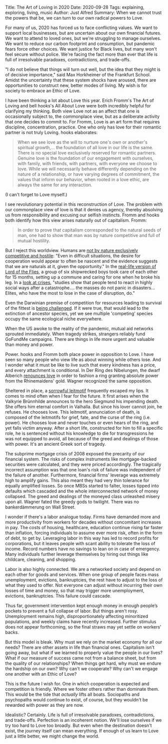 Title: The Art of Loving in 2020
Date: 2020-09-28
Tags: explaining, exploring, living, music
Author: Just Alfred
Summary: When we cannot trust the powers that be, we can turn to our own radical powers to Love.

For many of us, 2020 has forced us to face conflicting values.
We want to support local businesses, but are uncertain about our own financial futures.
We want to attend to loved ones, but we're struggling to manage ourselves.
We want to reduce our carbon footprint and consumption, but pandemic fears force other choices.
We want justice for Black lives, but many won't feel secure without police.
We're facing the fact more than ever that life is full of irresolvable paradoxes, contradictions, and trade-offs.

"I do not believe that things will turn out well, but the idea that they might is of decisive importance,"
said Max Horkheimer of the Frankfurt School.
Amidst the uncertainty that these system shocks have aroused,
there are opportunities to construct new, better modes of living.
My wish is for society to embrace an Ethic of Love.

I have been thinking a lot about Love this year.
Erich Fromm's The Art of Loving and bell hooks's All About Love
were both incredibly helpful for clarifying my thinking.
Both view Love not as an affect that one is occasionally subject to,
the commonplace view, but as a deliberate activity that one decides to commit to.
For Fromm, Love is an art form that requires discipline, concentration, practice.
One who only has love for their romantic partner is not truly Loving.
hooks elaborates:

> When we see love as the will to nurture one's own or another's spiritual growth,...
  the foundation of all love in our life is the same.
  There is no special love exclusively reserved for romantic partners.
  Genuine love is the foundation of our engagement with ourselves,
  with family, with friends, with partners, with everyone we choose to love.
  While we will necessarily behave differently depending on the nature of a relationship,
  or have varying degrees of commitment, the values that inform our behavior,
  when rooted in a love ethic, are always the same for any interaction.

(I can't forget to Love myself.)

I see revolutionary potential in this reconstruction of Love.
The problem with our commonplace view of love is that it denies us agency,
thereby absolving us from responsibility and excusing our selfish instincts.
Fromm and hooks both identify how this view arises naturally out of capitalism.
Fromm:
> In order to prove that capitalism corresponded to the natural seeds of man,
  one had to show that man was by nature competitive and full of mutual hostility.

But I reject this worldview.
Humans are [not by nature exclusively competitive and hostile](https://www.nature.com/articles/s41562-018-0389-1):
"Even in difficult situations, the desire for cooperation would appear to often be nascent
and the evidence suggests that we are naturals at it, given the opportunity."
In the [real-life version of Lord of the Flies](https://www.theguardian.com/books/2020/may/09/the-real-lord-of-the-flies-what-happened-when-six-boys-were-shipwrecked-for-15-months),
a group of six shipwrecked boys took care of each other for 15 months,
setting up a commune and caring for one when he broke his leg.
In a [look at crises](https://foreignpolicy.com/2020/09/16/trump-woodward-elite-panic-coronavirus-pandemic/),
"studies show that people tend to react in highly social ways after a catastrophe....
the masses do not panic in disasters...
Elites, who have the most to lose in the case of disruption, do."

Even the Darwinian premise of competition for resources leading to survival of the fittest is
[being challenged](https://www.sciencedaily.com/releases/2016/05/160512100708.htm).
If it were true, that would lead to the extinction of ancestor species,
yet we see multiple 'competing' species occupy the same ecological niche everywhere.

When the US awoke to the reality of the pandemic, mutual aid networks sprouted immediately.
When tragedy strikes, strangers reliably fund GoFundMe campaigns.
There are things in life more urgent and valuable than money and power.

Power.
hooks and Fromm both place power in opposition to Love.
I have seen so many people who view life as about winning while others lose.
And I wonder what it must be like to live such that every kindness has a price,
and every attachment is conditional.
In Der Ring des Nibelungen, the dwarf Alberich
[renounces love](https://en.wikipedia.org/wiki/Das_Rheingold#Scene_1)
in order to fashion a ring granting absolute power from the Rhinemaidens' gold.
Wagner recognized the same opposition.

Sheltered in place, a [sorrowful leitmotif](https://www.youtube.com/watch?v=LrDq0IZZGRU)
frequently escaped my lips.
It comes to mind often when I fear for the future.
It first arises when the Valkyrie Brünnhilde announces to the hero Siegmund his impending death.
She offers him eternal comfort in Valhalla.
But since his lover cannot join, he refuses.
He chooses love.
This leitmotif, annunciation of death, is composed of the leitmotifs
for grief, fate, and the curse of the ring (i.e. power).
He chooses love and never touches or even hears of the ring, and yet falls victim anyway.
After a short life, constructed for him to fill a specific role,
he is sentenced without his knowledge to die for transgressions he was not equipped to avoid,
all because of the greed and dealings of those with power.
It's an ancient Greek sort of tragedy.

The subprime mortgage crisis of 2008 exposed the precarity of our financial system.
The risks of complex instruments like mortgage-backed securities were calculated,
and they were priced accordingly.
The tragically incorrect assumption was that one loan's risk of failure
was independent of the failure of another.
Furthermore, financial firms' leverage was extremely high to amplify gains.
This also meant they had very thin tolerance for equally amplified losses.
So once MBSs started to falter, losses tipped into defaults
which cascaded and the whole interconnected network of money collapsed.
The greed and dealings of the moneyed class unleashed misery upon all.
Wagner fated the greedy gods to twilight.
There was no bankerdämmerung on Wall Street.

I wonder if there's a labor analogue today.
Firms have demanded more and more productivity from workers for decades
without concomitant increases in pay.
The costs of housing, healthcare, education continue rising far faster than inflation,
forcing individuals to assume ever more risk, often in the form of debt, to get by.
Leveraging labor in this way has led to record profits for corporations,
but it leaves people with scant ability to tolerate the loss of income.
Record numbers have no savings to lean on in case of emergency.
Many individuals further leverage themselves by hiring out things like childcare, cleaning, and shopping.

Labor is also highly connected.
We are a networked society and depend on each other for goods and services.
When one group of people faces mass unemployment, evictions, bankruptcies,
the rest have to adjust to the loss of what they used to offer.
Not everyone can adjust without incurring their own losses of time and money,
so that may trigger more unemployment, evictions, bankruptcies.
This failure could cascade.

Thus far, government intervention kept enough money in enough people’s pockets
to prevent a full collapse of labor.
But things aren't rosy.
Unemployment remains high, disproportionately affecting minoritized populations,
and weekly claims have recently increased.
Further stimulus does not appear forthcoming, so the final straws may yet settle on workers' backs.

But this model is bleak.
Why must we rely on the market economy for all our needs?
There are other assets in life than financial ones.
Capitalism isn't going away, but what if we learned to properly value the people in our lives?
What if our measure of success came not from a balance sheet, but from the quality of our relationships?
When things get hard, why must we endure the hardship on our own?
Why can't we cooperate?
Why can't we engage one another with an Ethic of Love?

This is the future I wish for.
One in which cooperation is expected and competition is friendly.
Where we foster others rather than dominate them.
This would be the tide that *actually* lifts all boats.
Sociopaths and psychopaths would continue to exist, of course,
but they wouldn't be rewarded with power as they are now.

Idealistic? Certainly.
Life is full of irresolvable paradoxes, contradictions, and trade-offs.
Perfection is an incoherent notion.
We'll lose ourselves if we try too hard to Love too broadly.
But even when the destination doesn't exist, the journey itself can mean everything.
If enough of us learn to Love just a little better, we might change the world.
